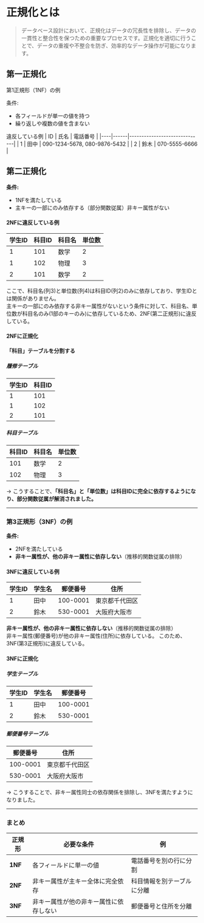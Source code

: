 # 正規化とは
> データベース設計において、正規化はデータの冗長性を排除し、データの一貫性と整合性を保つための重要なプロセスです。正規化を適切に行うことで、データの重複や不整合を防ぎ、効率的なデータ操作が可能になります。

## 第一正規化
第1正規形（1NF）の例

条件:
- 各フィールドが単一の値を持つ
- 繰り返しや複数の値を含まない

違反している例
| ID | 氏名 | 電話番号                     |
|----|------|------------------------------|
| 1  | 田中 | 090-1234-5678, 080-9876-5432 |
| 2  | 鈴木 | 070-5555-6666                |

## 第二正規化
**条件:**  
- 1NFを満たしている  
- 主キーの一部にのみ依存する（部分関数従属）非キー属性がない  

#### **2NFに違反している例**
| 学生ID | 科目ID | 科目名 | 単位数 |
|--------|--------|--------|--------|
| 1      | 101    | 数学   | 2      |
| 1      | 102    | 物理   | 3      |
| 2      | 101    | 数学   | 2      |

ここで、科目名(列3)と単位数(列4)は科目ID(列2)のみに依存しており、学生IDとは関係がありません。  
主キーの一部にのみ依存する非キー属性がないという条件に対して、科目名、単位数が科目名のみ(1部のキーのみ)に依存しているため、2NF(第二正規形)に違反している。

#### **2NFに正規化**
**「科目」テーブルを分割する**
##### **履修テーブル**
| 学生ID | 科目ID |
|--------|--------|
| 1      | 101    |
| 1      | 102    |
| 2      | 101    |

##### **科目テーブル**
| 科目ID | 科目名 | 単位数 |
|--------|--------|--------|
| 101    | 数学   | 2      |
| 102    | 物理   | 3      |

→ こうすることで、**「科目名」と「単位数」は科目IDに完全に依存するようになり、部分関数従属が解消されました。**

---

### **第3正規形（3NF）の例**
**条件:**  
- 2NFを満たしている  
- **非キー属性が、他の非キー属性に依存しない**（推移的関数従属の排除）  

#### **3NFに違反している例**
| 学生ID | 学生名 | 郵便番号 | 住所           |
|--------|--------|----------|----------------|
| 1      | 田中   | 100-0001 | 東京都千代田区 |
| 2      | 鈴木   | 530-0001 | 大阪府大阪市   |

**非キー属性が、他の非キー属性に依存しない**（推移的関数従属の排除）  
非キー属性(郵便番号)が他の非キー属性(住所)に依存している。
このため、3NF(第3正規形)に違反している。

#### **3NFに正規化**
##### **学生テーブル**
| 学生ID | 学生名 | 郵便番号 |
|--------|--------|----------|
| 1      | 田中   | 100-0001 |
| 2      | 鈴木   | 530-0001 |

##### **郵便番号テーブル**
| 郵便番号 | 住所           |
|----------|----------------|
| 100-0001 | 東京都千代田区 |
| 530-0001 | 大阪府大阪市   |

→ こうすることで、非キー属性同士の依存関係を排除し、3NFを満たすようになりました。

---

### **まとめ**
| 正規形  | 必要な条件                             | 例                         |
|---------|----------------------------------------|----------------------------|
| **1NF** | 各フィールドに単一の値                 | 電話番号を別の行に分割     |
| **2NF** | 非キー属性が主キー全体に完全依存       | 科目情報を別テーブルに分離 |
| **3NF** | 非キー属性が他の非キー属性に依存しない | 郵便番号と住所を分離       |

